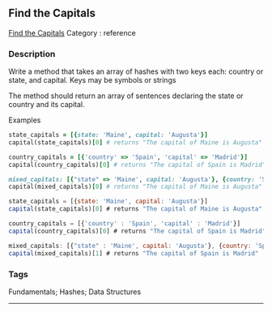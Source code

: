 ## Find the Capitals
[Find the Capitals](https://www.codewars.com/kata/find-the-capitals)
Category : reference

### Description
Write a method that takes an array of hashes with two keys each: country or state, and capital. Keys may be symbols or strings

The method should return an array of sentences declaring the state or country and its capital.

Examples
```ruby
state_capitals = [{state: 'Maine', capital: 'Augusta'}]
capital(state_capitals)[0] # returns "The capital of Maine is Augusta"

country_capitals = [{'country' => 'Spain', 'capital' => 'Madrid'}]
capital(country_capitals)[0] # returns "The capital of Spain is Madrid"

mixed_capitals: [{"state" => 'Maine', capital: 'Augusta'}, {country: 'Spain', "capital" => "Madrid"}]
capital(mixed_capitals)[0] # returns "The capital of Maine is Augusta"
```
```javascript
state_capitals = [{state: 'Maine', capital: 'Augusta'}]
capital(state_capitals)[0] # returns "The capital of Maine is Augusta"

country_capitals = [{'country' : 'Spain', 'capital' : 'Madrid'}]
capital(country_capitals)[0] # returns "The capital of Spain is Madrid"

mixed_capitals: [{"state" : 'Maine', capital: 'Augusta'}, {country: 'Spain', "capital" : "Madrid"}]
capital(mixed_capitals)[1] # returns "The capital of Spain is Madrid"
```

### Tags
Fundamentals; Hashes; Data Structures

- - -
